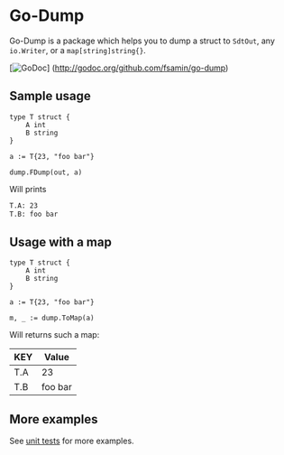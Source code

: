 # Go-Dump

Go-Dump is a package which helps you to dump a struct to `SdtOut`, any `io.Writer`, or a `map[string]string{}`.

[![GoDoc](https://img.shields.io/badge/godoc-reference-blue.svg)]
(http://godoc.org/github.com/fsamin/go-dump)

## Sample usage

````golang
type T struct {
    A int
    B string
}

a := T{23, "foo bar"}

dump.FDump(out, a)
````

Will prints

````bash
T.A: 23
T.B: foo bar
````

## Usage with a map

```golang
type T struct {
    A int
    B string
}

a := T{23, "foo bar"}

m, _ := dump.ToMap(a)
```

Will returns such a map:

| KEY           | Value         |
| ------------- | ------------- |
| T.A           | 23            |
| T.B           | foo bar       |


## More examples

See [unit tests](test/dump_test.go) for more examples.
